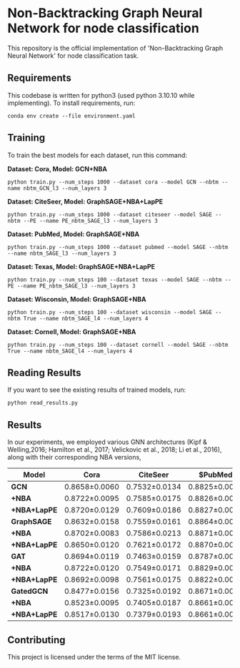 
# Non-Backtracking Graph Neural Network for node classification

This repository is the official implementation of 'Non-Backtracking Graph Neural Network' for node classification task. 


## Requirements

This codebase is written for python3 (used python 3.10.10 while implementing).
To install requirements, run:

```setup
conda env create --file environment.yaml
```

## Training

To train the best models for each dataset, run this command:


**Dataset: Cora, Model: GCN+NBA**
```
python train.py --num_steps 1000 --dataset cora --model GCN --nbtm --name nbtm_GCN_l3 --num_layers 3 
```

**Dataset: CiteSeer, Model: GraphSAGE+NBA+LapPE**
```
python train.py --num_steps 1000 --dataset citeseer --model SAGE --nbtm --PE --name PE_nbtm_SAGE_l3 --num_layers 3 
```

**Dataset: PubMed, Model: GraphSAGE+NBA**
```
python train.py --num_steps 1000 --dataset pubmed --model SAGE --nbtm --name nbtm_SAGE_l3 --num_layers 3
```

**Dataset: Texas, Model: GraphSAGE+NBA+LapPE**
```
python train.py --num_steps 100 --dataset texas --model SAGE --nbtm --PE --name PE_nbtm_SAGE_l3 --num_layers 3
```

**Dataset: Wisconsin, Model: GraphSAGE+NBA**
```
python train.py --num_steps 100 --dataset wisconsin --model SAGE --nbtm True --name nbtm_SAGE_l4 --num_layers 4
```

**Dataset: Cornell, Model: GraphSAGE+NBA**
```
python train.py --num_steps 100 --dataset cornell --model SAGE --nbtm True --name nbtm_SAGE_l4 --num_layers 4 
```

## Reading Results

If you want to see the existing results of trained models, run:
```
python read_results.py
```

## Results
In our experiments, we employed various GNN architectures (Kipf & Welling,2016; Hamilton et al., 2017; Velickovic et al., 2018; Li et al., 2016), along with their corresponding NBA versions,

| **Model**      | **Cora**      | **CiteSeer**  | **$PubMed**   | **Texas**     | **Wisconsin** | **Cornell**   |
|----------------|---------------|---------------|---------------|---------------|---------------|---------------|
| **GCN**        | 0.8658±0.0060 | 0.7532±0.0134 | 0.8825±0.0042 | 0.6162±0.0634 | 0.6059±0.0438 | 0.5946±0.0662 |
| **+NBA**       | 0.8722±0.0095 | 0.7585±0.0175 | 0.8826±0.0044 | 0.7108±0.0796 | 0.7471±0.0386 | 0.6108±0.0614 |
| **+NBA+LapPE** | 0.8720±0.0129 | 0.7609±0.0186 | 0.8827±0.0048 | 0.6811±0.0595 | 0.7471±0.0466 | 0.6378±0.0317 |
| **GraphSAGE**  | 0.8632±0.0158 | 0.7559±0.0161 | 0.8864±0.0030 | 0.7108±0.0556 | 0.7706±0.0403 | 0.6027±0.0625 |
| **+NBA**       | 0.8702±0.0083 | 0.7586±0.0213 | 0.8871±0.0044 | 0.7270±0.0905 | 0.7765±0.0508 | 0.6459±0.0691 |
| **+NBA+LapPE** | 0.8650±0.0120 | 0.7621±0.0172 | 0.8870±0.0037 | 0.7486±0.0612 | 0.7647±0.0531 | 0.6378±0.0544 |
| **GAT**        | 0.8694±0.0119 | 0.7463±0.0159 | 0.8787±0.0046 | 0.6054±0.0386 | 0.6000±0.0491 | 0.4757±0.0614 |
| **+NBA**       | 0.8722±0.0120 | 0.7549±0.0171 | 0.8829±0.0043 | 0.6622±0.0514 | 0.7059±0.0562 | 0.5838±0.0558 |
| **+NBA+LapPE** | 0.8692±0.0098 | 0.7561±0.0175 | 0.8822±0.0047 | 0.6730±0.0348 | 0.7314±0.0531 | 0.5784±0.0640 |
| **GatedGCN**   | 0.8477±0.0156 | 0.7325±0.0192 | 0.8671±0.0060 | 0.6108±0.0652 | 0.5824±0.0641 | 0.5216±0.0987 |
| **+NBA**       | 0.8523±0.0095 | 0.7405±0.0187 | 0.8661±0.0035 | 0.6162±0.0490 | 0.6431±0.0356 | 0.5649±0.0532 |
| **+NBA+LapPE** | 0.8517±0.0130 | 0.7379±0.0193 | 0.8661±0.0047 | 0.6243±0.0467 | 0.6569±0.0310 | 0.5405±0.0785 |


## Contributing

This project is licensed under the terms of the MIT license.
